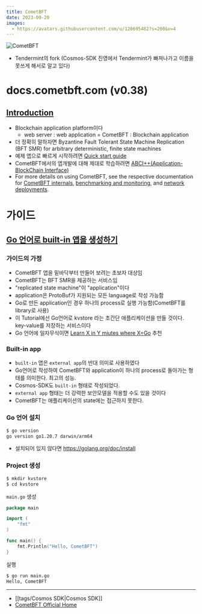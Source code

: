 ```yaml
---
title: CometBFT
date: 2023-09-20
images:
  - https://avatars.githubusercontent.com/u/120695482?s=200&v=4
---
```

![CometBFT](https://avatars.githubusercontent.com/u/120695482?s=200&v=4)
- Tendermint의 fork (Cosmos-SDK 진영에서 Tendermint가 빠져나가고 이름을 못쓰게 해서로 알고 있다)
# docs.cometbft.com (v0.38)
## [Introduction](https://docs.cometbft.com/v0.38/)
- Blockchain application platform이다
	- web server : web application = CometBFT : Blockchain application
- 더 정확히 말하자면 Byzantine Fault Tolerant State Machine Replication (BFT SMR) for arbitrary deterministic, finite state machines
- 예제 앱으로 빠르게 시작하려면 [Quick start guide](https://docs.cometbft.com/v0.38/guides/quick-start)
- CometBFT에서의 앱개발에 대해 제대로 학습하려면 [ABCI++(Application-BlockChain Interface)](https://github.com/cometbft/cometbft/tree/v0.38.x/spec/abci)
- For more details on using CometBFT, see the respective documentation for [CometBFT internals](https://docs.cometbft.com/v0.38/core/), [benchmarking and monitoring](https://docs.cometbft.com/v0.38/tools/), and [network deployments](https://docs.cometbft.com/v0.38/networks/).
# 가이드
## [Go 언어로 built-in 앱을 생성하기](https://docs.cometbft.com/v0.38/guides/go-built-in)
### 가이드의 가정
- CometBFT 앱을 밑바닥부터 만들어 보려는 초보자 대상임
- CometBFT는 BFT SMR을 제공하는 서비스임
- "replicated state machine"이 "application"이다
- application은 ProtoBuf가 지원되는 모든 language로 작성 가능함
- Go로 만든 application인 경우 하나의 process로 실행 가능함(CometBFT를 library로 사용)
- 이 Tutorial에선 Go언어로 kvstore 라는 초간단 애플리케이션을 만들 것이다. key-value를 저장하는 서비스이다
- Go 언어에 일자무식이면 [Learn X in Y miutes where X=Go](https://learnxinyminutes.com/docs/go/) 추천
### Built-in app
- `built-in` 앱은 `external app`의 반대 의미로 사용하였다
- Go언어로 작성하여 CometBFT와 application이 하나의 process로 돌아가는 형태를 의미한다. 최고의 성능.
- Cosmos-SDK도 `built-in` 형태로 작성되었다.
- `external app` 형태는 더 강력한 보안모델을 적용할 수도 있을 것이다
- CometBFT는 애플리케이션의 state에는 접근하지 못한다.
### Go 언어 설치
```bash
$ go version
go version go1.20.7 darwin/arm64
```
- 설치되어 있지 않다면 <https://golang.org/doc/install>
### Project 생성
```bash
$ mkdir kvstore
$ cd kvstore
```
`main.go` 생성
```go
package main

import (
	"fmt"
)

func main() {
	fmt.Println("Hello, CometBFT")
}
```
실행
```bash
$ go run main.go
Hello, CometBFT
```
---
- [[tags/Cosmos SDK|Cosmos SDK]]
- [CometBFT Official Home](https://avatars.githubusercontent.com/u/120695482?s=200&v=4)
